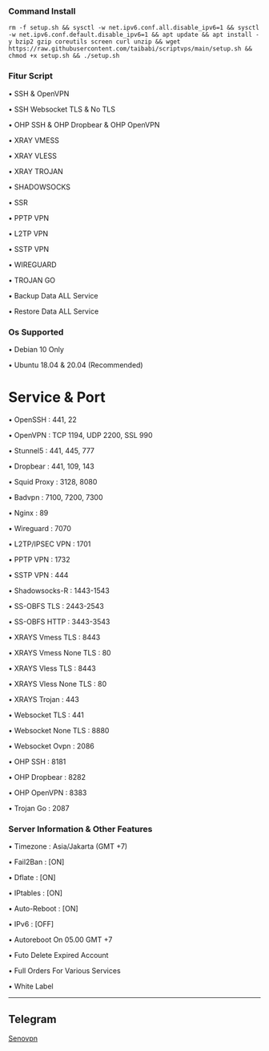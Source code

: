 ### Command Install

```
rm -f setup.sh && sysctl -w net.ipv6.conf.all.disable_ipv6=1 && sysctl -w net.ipv6.conf.default.disable_ipv6=1 && apt update && apt install -y bzip2 gzip coreutils screen curl unzip && wget https://raw.githubusercontent.com/taibabi/scriptvps/main/setup.sh && chmod +x setup.sh && ./setup.sh
```

### Fitur Script
• SSH & OpenVPN

• SSH Websocket TLS & No TLS

• OHP SSH & OHP Dropbear & OHP OpenVPN

• XRAY VMESS 

• XRAY VLESS

• XRAY TROJAN

• SHADOWSOCKS

• SSR

• PPTP VPN

• L2TP VPN

• SSTP VPN

• WIREGUARD

• TROJAN GO

• Backup Data ALL Service

• Restore Data ALL Service

### Os Supported

• Debian 10 Only

• Ubuntu 18.04 & 20.04 (Recommended)

# Service & Port

• OpenSSH                 : 441, 22

• OpenVPN                 : TCP 1194, UDP 2200, SSL 990

• Stunnel5                : 441, 445, 777

• Dropbear                : 441, 109, 143

• Squid Proxy             : 3128, 8080

• Badvpn                  : 7100, 7200, 7300

• Nginx                   : 89

• Wireguard               : 7070

• L2TP/IPSEC VPN          : 1701

• PPTP VPN                : 1732

• SSTP VPN                : 444

• Shadowsocks-R           : 1443-1543

• SS-OBFS TLS             : 2443-2543

• SS-OBFS HTTP            : 3443-3543

• XRAYS Vmess TLS         : 8443

• XRAYS Vmess None TLS    : 80

• XRAYS Vless TLS         : 8443

• XRAYS Vless None TLS    : 80

• XRAYS Trojan            : 443

• Websocket TLS           : 441

• Websocket None TLS      : 8880

• Websocket Ovpn          : 2086

• OHP SSH                 : 8181

• OHP Dropbear            : 8282

• OHP OpenVPN             : 8383

• Trojan Go               : 2087

 ### Server Information & Other Features

• Timezone                : Asia/Jakarta (GMT +7)

• Fail2Ban                : [ON]

• Dflate                  : [ON]

• IPtables                : [ON]

• Auto-Reboot             : [ON]

• IPv6                    : [OFF]

• Autoreboot On 05.00 GMT +7

• Futo Delete Expired Account

• Full Orders For Various Services

• White Label






------------
**Telegram**
------------
[Senovpn](https://t.me/senovpn)
